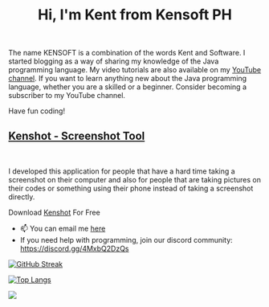   <h1 style="text-align: center;">Hi, I'm Kent from Kensoft PH</h1>
  <br>
  <p>The name KENSOFT is a combination of the words Kent and Software. I started blogging as a way of sharing my knowledge of the Java programming language. My video tutorials are also available on my <a href="https://youtube.com/kensoftph">YouTube channel</a>. If you want to learn anything new about the Java programming language, whether you are a skilled or a beginner. Consider becoming a subscriber to my YouTube channel.</p>
  <p>Have fun coding!</p>

  <h2><a href="https://www.kenshot.com" target="_blank">Kenshot - Screenshot Tool</a></h2>
  <br>
  <p>I developed this application for people that have a hard time taking a screenshot on their computer and also for people that are taking pictures on their codes or something using their phone instead of taking a screenshot directly.</p>
  <p>Download <a href="https://www.kenshot.com" target="_blank">Kenshot</a> For Free</p>

- 📫 You can email me <a href="mailto:contact@kensoftph.com">here</a>
- If you need help with programming, join our discord community: https://discord.gg/4MxbQ2DzQs


[![GitHub Streak](https://streak-stats.demolab.com?user=kensoftphDOTcom&theme=java-dark&mode=weekly)](https://git.io/streak-stats)

[![Top Langs](https://github-readme-stats.vercel.app/api/top-langs/?username=kensoftphDOTcom&layout=compact&theme=vision-friendly-dark)](https://github.com/anuraghazra/github-readme-stats)

![](https://komarev.com/ghpvc/?username=kensoftphDOTcom&style=for-the-badge)
